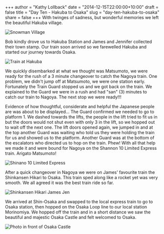 +++
author = "Kathy Lollback"
date = "2014-12-15T22:00:00+10:00"
draft = false
title = "Day Ten - Hakuba to Osaka"
slug = "day-ten-hakuba-to-osaka"
share = false
+++
With twinges of sadness, but wonderful memories we left the beautiful Hakuba village.

![Snowman Village](/images/2014/12/2014-12-15-IMG_4095-1.jpg)

Bob kindly drove us to Hakuba Station and James and Jennifer collected their town stamp.  Our train soon arrived so we farewelled Hakuba and started our journey towards Osaka.

![Train at Hakuba](/images/2014/12/2014-12-15-IMG_7709-2.jpg)

We quickly disembarked at what we thought was Matsumoto, we were ready for the rush of a 3 minute changeover to catch the Nagoya train. One problem, we didn't jump off at Matsumoto, we were one station early. Fortunately the Train Guard stopped us and we got back on the train.  We explained to the Guard we were in a rush and had "san" (3) minutes to catch our train to Nagoya.  The next stop we were ready!!!

Evidence of how thoughtful, considerate and helpful the Japanese people are was about to be displayed... The Guard confirmed we needed to go to platform 1. We dashed towards the lifts, the people in the lift tried to fit us in but the doors would not shut even with only 3 in the lift, so we hopped out to wait off the next one. The lift doors opened again, we jumped in and at the top another Guard was waiting who told us they were holding the train for us and showed us to the platform.  Another Guard was at the bottom of the escalators who directed us to hop on the train. Phew! With all that help we made it and were bound for Nagoya on the Shannon 10 Limited Express train. Arigato Matsumoto!

![Shinano 10 Limited Express](/images/2014/12/2014-12-15-IMG_7715-1.jpg)

After a quick changeover in Nagoya we were on James' favourite train the Shinkansen Hikari to Osaka.  This train sped along like a rocket yet was very smooth. We all agreed it was the best train ride so far.

![Shinkansen Hikari James Jen](/images/2014/12/2014-12-15-IMG_7721.jpg)

We arrived at Shin-Osaka and swapped to the local express train to go to Osaka station, then hopped on the Osaka Loop line to our local station Morinomiya. We hopped off the train and in a short distance we saw the beautiful and majestic Osaka Castle and felt welcomed to Osaka.

![Photo in front of Osaka Castle](/images/2014/12/2014-12-15-DSC01444.jpg)



